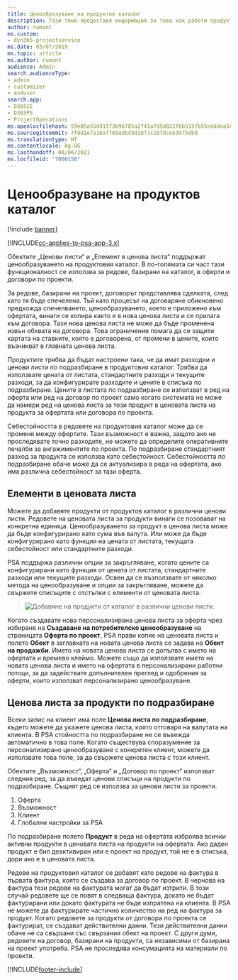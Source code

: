 ```yaml
---
title: Ценообразуване на продуктов каталог
description: Тази тема предоставя информация за това как работи продуктовият каталог в Dynamics 365 Project Service Automation (PSA).
author: rumant
ms.custom:
- dyn365-projectservice
ms.date: 03/07/2019
ms.topic: article
ms.author: rumant
audience: Admin
search.audienceType:
- admin
- customizer
- enduser
search.app:
- D365CE
- D365PS
- ProjectOperations
ms.openlocfilehash: 59e05a55d41573b96785a2f41a7d5d822f6b515fb55edddea5ef1862b7694a1b
ms.sourcegitcommit: 7f8d1e7a16af769adb43d1877c28fdce53975db8
ms.translationtype: HT
ms.contentlocale: bg-BG
ms.lasthandoff: 08/06/2021
ms.locfileid: "7000158"
---
```

# <a name="product-catalog-pricing"></a>Ценообразуване на продуктов каталог 

[!include [banner](../includes/psa-now-project-operations.md)]

[!INCLUDE[cc-applies-to-psa-app-3.x](../includes/cc-applies-to-psa-app-3x.md)]


Обектите „Ценови листи“ и „Елемент в ценова листа“ поддържат ценообразуването на продуктовия каталог. В по-голямата си част тази функционалност се използва за редове, базирани на каталог, в оферти и договори по проекти.

За редове, базирани на проект, договорът представлява сделката, след като тя бъде спечелена. Тъй като процесът на договаряне обикновено предхожда спечелването, ценообразуването, което е приложено към офертата, винаги се копира както е в нова ценова листа и се прилага към договора. Тази нова ценова листа не може да бъде променена извън обхвата на договора. Това ограничение помага да се защити картата на ставките, която е договорена, от промени в цените, които възникват в главната ценова листа.

Продуктите трябва да бъдат настроени така, че да имат разходни и ценови листи по подразбиране в продуктовия каталог. Трябва да използвате цената от листата, стандартните разходи и текущите разходи, за да конфигурирате разходите и цените в списъка по подразбиране. Цените в листата по подразбиране се използват в ред на оферта или ред на договор по проект само когато системата не може да намери ред на ценова листа за този продукт в ценовата листа на продукта за офертата или договора по проекта.

Себестойността в редовете на продуктовия каталог може да се променя между офертите. Тази възможност е важна, защото ако не проследявате точно разходите, не можете да определите оперативните печалби за ангажиментите по проекта. По подразбиране стандартният разход за продукта се използва като себестойност. Себестойността по подразбиране обаче може да се актуализира в реда на офертата, ако има различна себестойност за тази оферта.

## <a name="price-list-items"></a>Елементи в ценовата листа

Можете да добавяте продукти от продуктов каталог в различни ценови листи. Редовете на ценовата листа за продукти винаги се позовават на конкретна единица. Ценообразуването за продукт в ценова листа може да бъде конфигурирано като сума във валута. Или може да бъде конфигурирано като функция на цената от листата, текущата себестойност или стандартните разходи.

PSA поддържа различни опции за закръгляване, когато цените са конфигурирани като функция от цената от листата, стандартните разходи или текущите разходи. Освен да се възползвате от няколко метода на ценообразуване и опции за закръгляване, можете да свържете списъците с отстъпки с елементи от ценовата листа. 

> ![Добавяне на продукти от каталог в различни ценови листи.](media/basic-guide-16.png)

Когато създавате нова персонализирана ценова листа за оферта чрез избиране на **Създаване на потребителско ценообразуване** на страницата **Оферта по проект**, PSA прави копие на ценовата листа и полето **Обект** в заглавката на новата ценова листа се задава на **Обект на продажби**. Името на новата ценова листа се допълва с името на офертата и времево клеймо. Можете също да използвате името на новата ценова листа и името на офертата в персонализирани работни потоци, за да задействате допълнителен преглед и одобрения за оферти, които използват персонализирано ценообразуване.

 
## <a name="default-product-price-list"></a>Ценова листа за продукти по подразбиране
Всеки запис на клиент има поле **Ценова листа по подразбиране**, където можете да укажете ценова листа, която отговаря на валутата на клиента. В PSA стойността по подразбиране не се въвежда автоматично в това поле. Когато съществува споразумение за персонализирано ценообразуване с конкретен клиент, можете да използвате това поле, за да свържете ценова листа с този клиент.

Обектите „Възможност“, „Оферта“ и „Договор по проект“ използват следния ред, за да въведат ценови списъци на продукти по подразбиране. Същият ред се използва за ценови листи за проекти.

1.  Оферта
2.  Възможност
3.  Клиент
4.  Глобални настройки за PSA

По подразбиране полето **Продукт** в реда на офертата изброява всички активни продукти в ценовата листа на продукти на офертата. Ако даден продукт е бил деактивиран или е проект на продукт, той не е в списъка, дори ако е в ценовата листа. 

Редове на продуктовия каталог се добавят като редове на фактура в първата фактура, която се създава за договор по проект. В чернова на фактура тези редове на фактурата могат да бъдат изтрити. В този случай редовете ще се повят в следваща фактура, докато не бъдат фактурирани или докато фактурата не бъде изпратена на клиента. В PSA не можете да фактурирате частично количество на ред на фактура за продукт. Когато редовете за продукти от договора по проекта се фактурират, се създават действителни данни. Тези действителни данни обаче не са свързани със свързания обект на проект. С други думи, редовете на договор, базирани на продукти, са независими от базирана на проект употреба. PSA не проследява консумацията на материали по проекти.


[!INCLUDE[footer-include](../includes/footer-banner.md)]